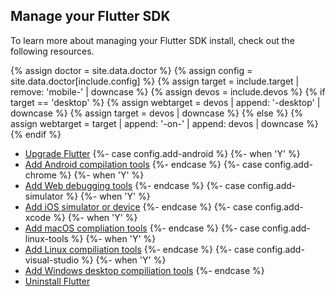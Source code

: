 ## Manage your Flutter SDK

To learn more about managing your Flutter SDK install,
check out the following resources.

{% assign doctor = site.data.doctor %}
{% assign config = site.data.doctor[include.config] %}
{% assign target = include.target | remove: 'mobile-' | downcase %}
{% assign devos = include.devos %}
{% if target == 'desktop' %}
    {% assign webtarget = devos | append: '-desktop' | downcase %}
    {% assign target = devos | downcase %}
{% else %}
    {% assign webtarget = target | append: '-on-' | append: devos | downcase %}
{% endif %}

* [Upgrade Flutter][upgrade]
{%- case config.add-android %}
{%- when 'Y' %}
* [Add Android compilation tools](/platform-integration/android/install-android/install-android-from-{{target}})
{%- endcase %}
{%- case config.add-chrome %}
{%- when 'Y' %}
* [Add Web debugging
  tools](/platform-integration/web/install-web/install-web-from-{{webtarget}})
{%- endcase %}
{%- case config.add-simulator %}
{%- when 'Y' %}
* [Add iOS simulator or device](/platform-integration/ios/install-ios/install-ios-from-{{target}})
{%- endcase %}
{%- case config.add-xcode %}
{%- when 'Y' %}
* [Add macOS compliation tools](/platform-integration/macos/install-macos/install-macos-from-{{target}})
{%- endcase %}
{%- case config.add-linux-tools %}
{%- when 'Y' %}
* [Add Linux compiliation tools](/platform-integration/linux/install-linux/install-linux-from-{{target}})
{%- endcase %}
{%- case config.add-visual-studio %}
{%- when 'Y' %}
* [Add Windows desktop compiliation tools](/platform-integration/windows/install-windows/install-windows-from-{{target}})
{%- endcase %}
* [Uninstall Flutter][uninstall]

[upgrade]: /release/upgrade
[uninstall]: /get-started/uninstall?tab={{devos}}
